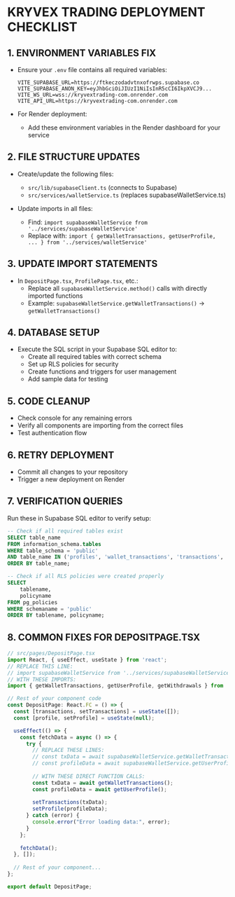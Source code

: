# KRYVEX TRADING DEPLOYMENT CHECKLIST

## 1. ENVIRONMENT VARIABLES FIX
- Ensure your `.env` file contains all required variables:
  ```
  VITE_SUPABASE_URL=https://ftkeczodadvtnxofrwps.supabase.co
  VITE_SUPABASE_ANON_KEY=eyJhbGciOiJIUzI1NiIsInR5cCI6IkpXVCJ9...
  VITE_WS_URL=wss://kryvextrading-com.onrender.com
  VITE_API_URL=https://kryvextrading-com.onrender.com
  ```
  
- For Render deployment:
  - Add these environment variables in the Render dashboard for your service

## 2. FILE STRUCTURE UPDATES
- Create/update the following files:
  - `src/lib/supabaseClient.ts` (connects to Supabase)
  - `src/services/walletService.ts` (replaces supabaseWalletService.ts)
  
- Update imports in all files:
  - Find: `import supabaseWalletService from '../services/supabaseWalletService'`
  - Replace with: `import { getWalletTransactions, getUserProfile, ... } from '../services/walletService'`

## 3. UPDATE IMPORT STATEMENTS
- In `DepositPage.tsx`, `ProfilePage.tsx`, etc.:
  - Replace all `supabaseWalletService.method()` calls with directly imported functions
  - Example: `supabaseWalletService.getWalletTransactions()` → `getWalletTransactions()`

## 4. DATABASE SETUP
- Execute the SQL script in your Supabase SQL editor to:
  - Create all required tables with correct schema
  - Set up RLS policies for security
  - Create functions and triggers for user management
  - Add sample data for testing

## 5. CODE CLEANUP
- Check console for any remaining errors
- Verify all components are importing from the correct files
- Test authentication flow

## 6. RETRY DEPLOYMENT
- Commit all changes to your repository
- Trigger a new deployment on Render

## 7. VERIFICATION QUERIES
Run these in Supabase SQL editor to verify setup:

```sql
-- Check if all required tables exist
SELECT table_name
FROM information_schema.tables
WHERE table_schema = 'public'
AND table_name IN ('profiles', 'wallet_transactions', 'transactions', 'withdrawals', 'trading_pairs', 'user_roles')
ORDER BY table_name;

-- Check if all RLS policies were created properly
SELECT 
    tablename, 
    policyname
FROM pg_policies
WHERE schemaname = 'public'
ORDER BY tablename, policyname;
```

## 8. COMMON FIXES FOR DEPOSITPAGE.TSX

```typescript
// src/pages/DepositPage.tsx
import React, { useEffect, useState } from 'react';
// REPLACE THIS LINE:
// import supabaseWalletService from '../services/supabaseWalletService';
// WITH THESE IMPORTS:
import { getWalletTransactions, getUserProfile, getWithdrawals } from '../services/walletService';

// Rest of your component code
const DepositPage: React.FC = () => {
  const [transactions, setTransactions] = useState([]);
  const [profile, setProfile] = useState(null);

  useEffect(() => {
    const fetchData = async () => {
      try {
        // REPLACE THESE LINES:
        // const txData = await supabaseWalletService.getWalletTransactions();
        // const profileData = await supabaseWalletService.getUserProfile();
        
        // WITH THESE DIRECT FUNCTION CALLS:
        const txData = await getWalletTransactions();
        const profileData = await getUserProfile();
        
        setTransactions(txData);
        setProfile(profileData);
      } catch (error) {
        console.error("Error loading data:", error);
      }
    };
    
    fetchData();
  }, []);
  
  // Rest of your component...
};

export default DepositPage;
```
